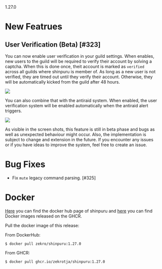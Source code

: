 1.27.0

<!-- > **Attention**  
> This is a hotfix patch for issue #317. If you want to see the changelog for release 1.26.0, please look [**here**](https://github.com/zekroTJA/shinpuru/releases/tag/1.26.0). -->

# New Featrues

## User Verification (Beta) [#323]

You can now enable user verification in your guild settings. When enables, new users to the guild will be required to verify their account by solving a captcha. When this is done once, theit account is marked as `verified` across all guilds where shinpuru is member of. As long as a new user is not verified, they are timed out until they verify their account. Otherwise, they will be automatically kicked from the guild after 48 hours.

![](https://user-images.githubusercontent.com/16734205/148562832-11590501-e2be-481d-8fb5-87bed122b987.png)

You can also combine that with the antiraid system. When enabled, the user verification system will be enabled automatically when the antiraid alert triggers.

![](https://user-images.githubusercontent.com/16734205/148563904-532c7960-7a1f-47d9-957a-e80a5ce616d3.png)

As visible in the screen shots, this feature is still in beta phase and bugs as well as unexpected behaviour might occur. Also, the implementation is subject to change and extension in the future. If you encounter any issues or if you have ideas to improve the system, feel free to create an issue.

# Bug Fixes

- Fix `mute` legacy command parsing. [#325]

# Docker

[Here](https://hub.docker.com/r/zekro/shinpuru) you can find the docker hub page of shinpuru and [here](https://github.com/zekroTJA?tab=packages&repo_name=shinpuru) you can find Docker images released on the GHCR.

Pull the docker image of this release:

From DockerHub:

```
$ docker pull zekro/shinpuru:1.27.0
```

From GHCR:

```
$ docker pull ghcr.io/zekrotja/shinpuru:1.27.0
```
